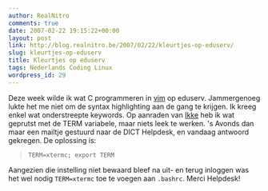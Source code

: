 ```yaml
---
author: RealNitro
comments: true
date: 2007-02-22 19:15:22+00:00
layout: post
link: http://blog.realnitro.be/2007/02/22/kleurtjes-op-eduserv/
slug: kleurtjes-op-eduserv
title: Kleurtjes op eduserv
tags: Nederlands Coding Linux
wordpress_id: 29
---
```


Deze week wilde ik wat C programmeren in [vim](http://www.vim.org/) op eduserv. Jammergenoeg lukte het me niet om de syntax highlighting aan de gang te krijgen. Ik kreeg enkel wat onderstreepte keywords. Op aanraden van [Ikke](http://www.eikke.com/) heb ik wat geprutst met de TERM variabele, maar niets leek te werken. 's Avonds dan maar een mailtje gestuurd naar de DICT Helpdesk, en vandaag antwoord gekregen. De oplossing is:

> `TERM=xtermc; export TERM`

Aangezien die instelling niet bewaard bleef na uit- en terug inloggen was het wel nodig `TERM=xtermc` toe te voegen aan `.bashrc`. Merci Helpdesk!
